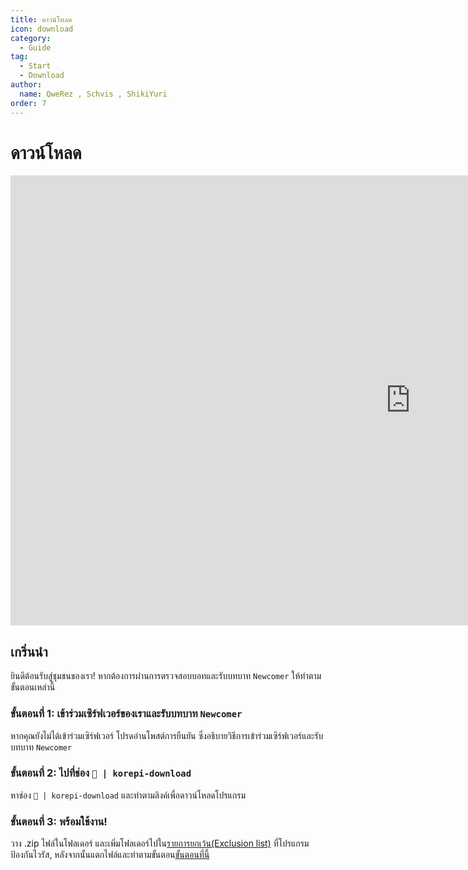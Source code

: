 ```yaml
---
title: ดาวน์โหลด
icon: download
category:
  - Guide
tag:
  - Start
  - Download
author:
  name: QweRez , Schvis , ShikiYuri
order: 7
---
```


# ดาวน์โหลด

<div class="iframe-container"><iframe width="1280" height="720" src="https://www.youtube.com/embed/Mxspp5FsVEE" title="How to download Korepi" frameborder="0" allow="accelerometer; autoplay; clipboard-write; encrypted-media; gyroscope; picture-in-picture; web-share" referrerpolicy="strict-origin-when-cross-origin" allowfullscreen></iframe></div>

## เกริ่นนำ

ยินดีต้อนรับสู่ชุมชนของเรา! หากต้องการผ่านการตรวจสอบบอทและรับบทบาท `Newcomer` ให้ทำตามขั้นตอนเหล่านี้

### ขั้นตอนที่ 1: เข้าร่วมเซิร์ฟเวอร์ของเราและรับบทบาท `Newcomer`

หากคุณยังไม่ได้เข้าร่วมเซิร์ฟเวอร์ โปรดอ่านโพสต์การยืนยัน ซึ่งอธิบายวิธีการเข้าร่วมเซิร์ฟเวอร์และรับบทบาท `Newcomer`

### ขั้นตอนที่ 2: ไปที่ช่อง `📂 | korepi-download`

หาช่อง `📂 | korepi-download` และทำตามลิงค์เพื่อดาวน์โหลดโปรแกรม

### ขั้นตอนที่ 3: พร้อมใช้งาน!

วาง .zip ไฟล์ในโฟลเดอร์ และเพิ่มโฟลเดอร์ไปใน[รายการยกเว้น(Exclusion list)](../guide/virus.md) ที่โปรแกรมป้องกันไวรัส, หลังจากนั้นแตกไฟล์และทำตามขั้นตอน[ขั้นตอนที่นี้](../guide/getkey.md)
